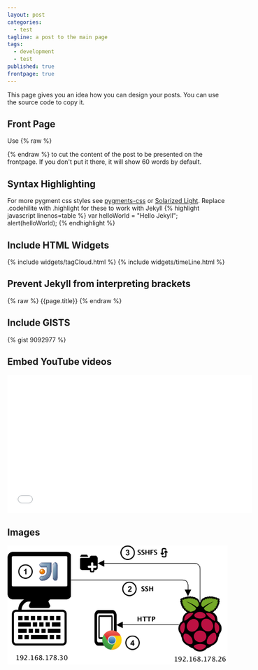 ```yaml
---
layout: post
categories: 
  - test
tagline: a post to the main page
tags: 
  - development
  - test
published: true
frontpage: true
---
```

This page gives you an idea how you can design your posts. You can use the source code to copy it.

<!-- more -->

## Front Page
Use
{% raw %}
<!-- more -->
{% endraw %}
to cut the content of the post to be presented on the frontpage. If you don't put it there, it will show 60 words by default.

## Syntax Highlighting

For more pygment css styles see [pygments-css](https://github.com/richleland/pygments-css) or [Solarized Light](http://ethanschoonover.com/solarized). Replace .codehilite with .highlight for these to work with Jekyll
{% highlight javascript linenos=table %}
var helloWorld = "Hello Jekyll";
alert(helloWorld);
{% endhighlight %}

## Include HTML Widgets
{% include widgets/tagCloud.html %}
{% include widgets/timeLine.html %}

## Prevent Jekyll from interpreting brackets
{% raw %}
{{page.title}}
{% endraw %}

## Include GISTS
{% gist 9092977 %}

## Embed YouTube videos
<iframe width="560" height="315"  src="//www.youtube.com/embed/XK-dLdLQdIE" frameborder="0"></iframe>

## Images
![Develop local, run remote](/assets/images/DevEnvironment.png)



